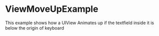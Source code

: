 # ViewMoveUpExample
This example shows how a UIView Animates up if the textfield inside it is below the origin of keyboard

